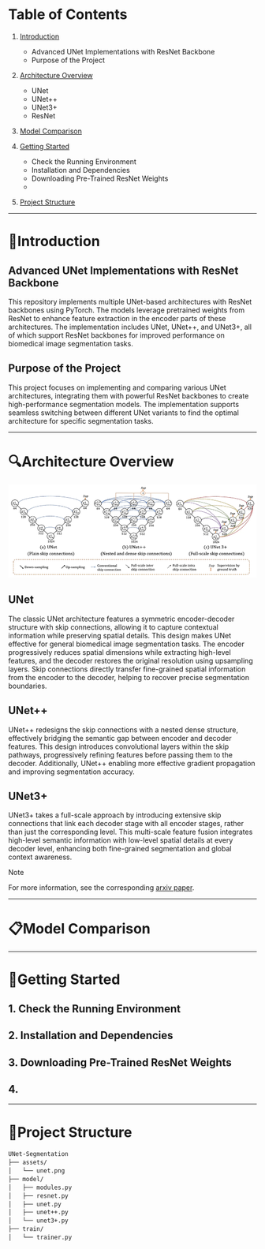 # Table of Contents
1. [Introduction](#Introduction)
     * Advanced UNet Implementations with ResNet Backbone
     * Purpose of the Project
     
2. [Architecture Overview](#Architecture-Overview)
     * UNet
     * UNet++
     * UNet3+
     * ResNet

3. [Model Comparison](#Model-Comparison)

4. [Getting Started](#Getting-Started)
     * Check the Running Environment
     * Installation and Dependencies
     * Downloading Pre-Trained ResNet Weights
     * 
5. [Project Structure](#Project-Structure)


*****


# 📑Introduction



## Advanced UNet Implementations with ResNet Backbone
This repository implements multiple UNet-based architectures with ResNet backbones using PyTorch. The models leverage pretrained weights from ResNet to enhance feature extraction in the encoder parts of these architectures. The implementation includes UNet, UNet++, and UNet3+, all of which support ResNet backbones for improved performance on biomedical image segmentation tasks.

## Purpose of the Project
This project focuses on implementing and comparing various UNet architectures, integrating them with powerful ResNet backbones to create high-performance segmentation models. The implementation supports seamless switching between different UNet variants to find the optimal architecture for specific segmentation tasks.


*****


# 🔍Architecture Overview

![unet](assets/unet.png)

## UNet
The classic UNet architecture features a symmetric encoder-decoder structure with skip connections, allowing it to capture contextual information while preserving spatial details. This design makes UNet effective for general biomedical image segmentation tasks. The encoder progressively reduces spatial dimensions while extracting high-level features, and the decoder restores the original resolution using upsampling layers. Skip connections directly transfer fine-grained spatial information from the encoder to the decoder, helping to recover precise segmentation boundaries.

## UNet++
UNet++ redesigns the skip connections with a nested dense structure, effectively bridging the semantic gap between encoder and decoder features. This design introduces convolutional layers within the skip pathways, progressively refining features before passing them to the decoder. Additionally, UNet++ enabling more effective gradient propagation and improving segmentation accuracy.

## UNet3+
UNet3+ takes a full-scale approach by introducing extensive skip connections that link each decoder stage with all encoder stages, rather than just the corresponding level. This multi-scale feature fusion integrates high-level semantic information with low-level spatial details at every decoder level, enhancing both fine-grained segmentation and global context awareness.

 > [!Note]
 > For more information, see the corresponding [arxiv paper](https://arxiv.org/abs/1505.04597).


*****


# 📋Model Comparison



*****


# 🔨Getting Started

## 1. Check the Running Environment

## 2. Installation and Dependencies

## 3. Downloading Pre-Trained ResNet Weights

## 4. 


*****


# 📁Project Structure

```bash
UNet-Segmentation
├── assets/
│   └── unet.png
├── model/
│   ├── modules.py
│   ├── resnet.py
│   ├── unet.py
│   ├── unet++.py
│   └── unet3+.py
├── train/
│   └── trainer.py


```